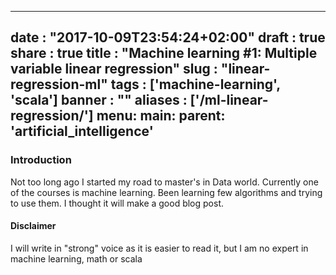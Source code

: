 
---
date : "2017-10-09T23:54:24+02:00"
draft : true
share : true
title : "Machine learning #1: Multiple variable linear regression"
slug : "linear-regression-ml"
tags : ['machine-learning', 'scala']
banner : ""
aliases : ['/ml-linear-regression/']
menu:
    main:
        parent: 'artificial_intelligence'
---


### Introduction

Not too long ago I started my road to master's in Data world. Currently one of the courses is machine learning. Been learning few algorithms and trying to use them. I thought it will make a good blog post.


#### Disclaimer

I will write in "strong" voice as it is easier to read it, but I am no expert in machine learning, math or scala
